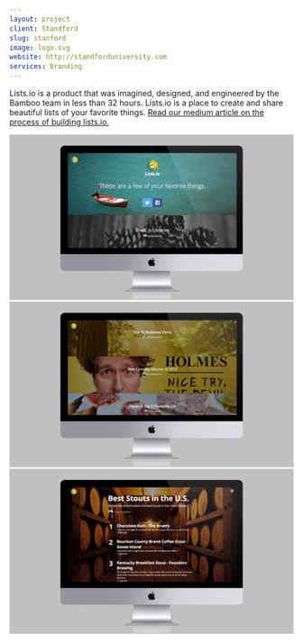 ```yaml
---
layout: project
client: Standford
slug: stanford
image: logo.svg 
website: http://standforduniversity.com
services: Branding
---
```


Lists.io is a product that was imagined, designed, and engineered by the Bamboo team in less than 32 hours. Lists.io is a place to create and share beautiful lists of your favorite things. [Read our medium article on the process of building lists.io.](https://medium.com/@listsio/building-a-product-in-32-hours-95a9a6b32b2b)

![listsio](/images/client-assets/listsio/01.jpg)
![listsio](/images/client-assets/listsio/02.jpg)
![listsio](/images/client-assets/listsio/03.jpg)
